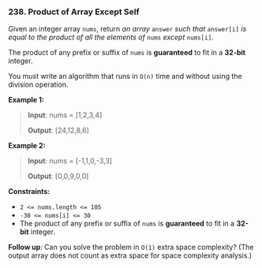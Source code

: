 ### 238. Product of Array Except Self

Given an integer array `nums`, return _an array_ `answer` _such that_ `answer[i]` _is equal to the product of all the elements of_ `nums` _except_ `nums[i]`.

The product of any prefix or suffix of `nums` is **guaranteed** to fit in a **32-bit** integer.

You must write an algorithm that runs in `O(n)` time and without using the division operation.



**Example 1:**

> **Input**: nums = [1,2,3,4]
> 
> **Output**: [24,12,8,6]


**Example 2:**

> **Input**: nums = [-1,1,0,-3,3]
> 
> **Output**: [0,0,9,0,0]


**Constraints:**

- `2 <= nums.length <= 105`
- `-30 <= nums[i] <= 30`
- The product of any prefix or suffix of `nums` is **guaranteed** to fit in a **32-bit** integer.


**Follow up**: Can you solve the problem in `O(1)` extra space complexity? (The output array does not count as extra space for space complexity analysis.)